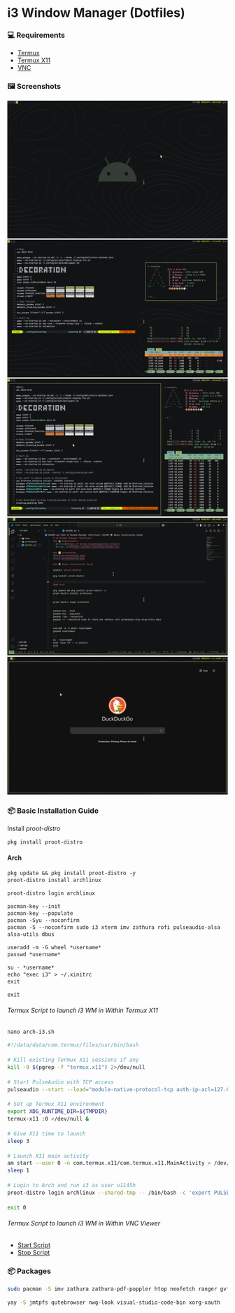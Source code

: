 # i3 Window Manager (Dotfiles)
### 💻 Requirements
- [Termux](https://f-droid.org/packages/com.termux/)
- [Termux X11](https://github.com/termux/termux-x11)
- [VNC](https://f-droid.org/packages/com.gaurav.avnc/)

### 🖼️ Screenshots
![01](/screenshot/01.png)
![02](/screenshot/02.png)
![03](/screenshot/03.png)
![04](/screenshot/04.png)
![04](/screenshot/05.png)

### 📦 Basic Installation Guide
Install *proot-distro*
```
pkg install proot-distro
```

#### Arch
```
pkg update && pkg install proot-distro -y
proot-distro install archlinux
```
```
proot-distro login archlinux
```
```
pacman-key --init
pacman-key --populate
pacman -Syu --noconfirm
pacman -S --noconfirm sudo i3 xterm imv zathura rofi pulseaudio-alsa alsa-utils dbus
```
```
useradd -m -G wheel *username*
passwd *username*
```
```
su - *username*
echo "exec i3" > ~/.xinitrc
exit
```
```
exit
```
###### Termux Script to launch i3 WM in Within Termux X11
```
nano arch-i3.sh
```
```sh
#!/data/data/com.termux/files/usr/bin/bash

# Kill existing Termux X11 sessions if any
kill -9 $(pgrep -f "termux.x11") 2>/dev/null

# Start PulseAudio with TCP access
pulseaudio --start --load="module-native-protocol-tcp auth-ip-acl=127.0.0.1 auth-anonymous=1" --exit-idle-time=-1

# Set up Termux X11 environment
export XDG_RUNTIME_DIR=${TMPDIR}
termux-x11 :0 >/dev/null &

# Give X11 time to launch
sleep 3

# Launch X11 main activity
am start --user 0 -n com.termux.x11/com.termux.x11.MainActivity > /dev/null 2>&1
sleep 1

# Login to Arch and run i3 as user u1145h
proot-distro login archlinux --shared-tmp -- /bin/bash -c 'export PULSE_SERVER=127.0.0.1; export XDG_RUNTIME_DIR=${TMPDIR}; su - u1145h -c "env DISPLAY=:0 i3"'

exit 0
```

###### Termux Script to launch i3 WM in Within VNC Viewer
- [Start Script](termux/start-vnc-user.sh)
- [Stop Script](termux/stop-vnc-user.sh)

### 📦 Packages
```bash
sudo pacman -S imv zathura zathura-pdf-poppler htop neofetch ranger gvfs-mtp mtpfs feh kitty noto-fonts-emoji bottom xss-lock dex network-manager-applet tigervnc base-devel
```
```bash
yay -S jmtpfs qutebrowser nwg-look visual-studio-code-bin xorg-xauth
```
